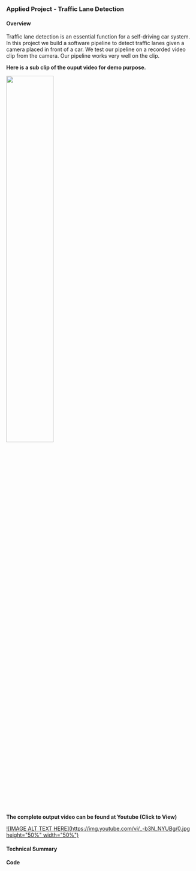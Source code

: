 ### Applied Project - Traffic Lane Detection

#### Overview

Traffic lane detection is an essential function for a self-driving car system. In this project we build a software pipeline to detect traffic lanes given a camera placed in front of a car. We test our pipeline on a recorded video clip from the camera. Our pipeline works very well on the clip.

**Here is a sub clip of the ouput video for demo purpose.**

  <img src="https://github.com/wenbo5565/AppliedProject_AdvancedLaneFinding/blob/master/output_video.gif"  height="50%" width="50%">

**The complete output video can be found at Youtube (Click to View)**

[![IMAGE ALT TEXT HERE](https://img.youtube.com/vi/_-b3N_NYUBg/0.jpg height="50%" width="50%")](https://www.youtube.com/watch?v=_-b3N_NYUBg)

#### Technical Summary


#### Code

 
